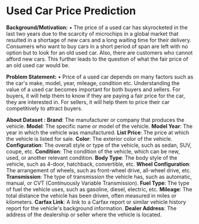 # Used Car Price Prediction
**Background/Motivation:**
•	The price of a used car has skyrocketed in the last two years due to the scarcity of microchips in a global market that resulted in a shortage of new cars and a long waiting time for their delivery. Consumers who want to buy cars in a short period of span are left with no option but to look for an old used car. Also, there are customers who cannot afford new cars. This further leads to the question of what the fair price of an old used car would be.

**Problem Statement:**
•	Price of a used car depends on many factors such as the car's make, model, year, mileage, condition etc. Understanding the value of a used car becomes important for both buyers and sellers. For buyers, it will help them to know if they are paying a fair price for the car, they are interested in. For sellers, it will help them to price their car competitively to attract buyers.

**About Dataset :**
**Brand**: The manufacturer or company that produces the vehicle.
**Model**: The specific name or model of the vehicle.
**Model Year**: The year in which the vehicle was manufactured.
**List Price**: The price at which the vehicle is listed for sale.
**Color**: The exterior color of the vehicle.
**Configuration**: The overall style or type of the vehicle, such as sedan, SUV, coupe, etc.
**Condition**: The condition of the vehicle, which can be new, used, or another relevant condition.
**Body Type**: The body style of the vehicle, such as 4-door, hatchback, convertible, etc.
**Wheel Configuration**: The arrangement of wheels, such as front-wheel drive, all-wheel drive, etc.
**Transmission**: The type of transmission the vehicle has, such as automatic, manual, or CVT (Continuously Variable Transmission).
**Fuel Type**: The type of fuel the vehicle uses, such as gasoline, diesel, electric, etc.
**Mileage**: The total distance the vehicle has been driven, often measured in miles or kilometers.
**Carfax Link**: A link to a Carfax report or similar vehicle history report for the vehicle's background information.
**Dealer Address**: The address of the dealership or seller where the vehicle is located.

